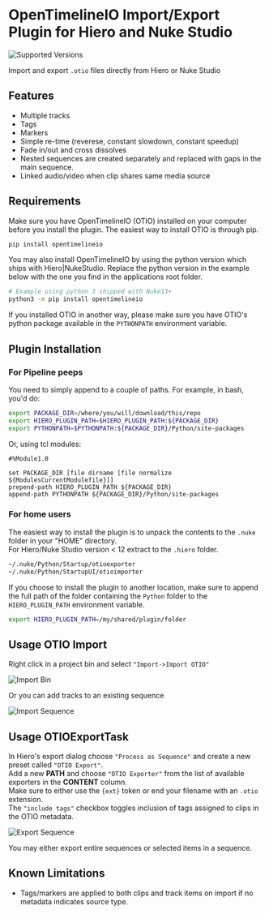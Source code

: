 # OpenTimelineIO Import/Export Plugin for Hiero and Nuke Studio
![Supported Versions](https://img.shields.io/badge/OpenTimelineIO-0.13+-green.svg)

Import and export `.otio` files directly from Hiero or Nuke Studio


## Features

* Multiple tracks
* Tags
* Markers
* Simple re-time (reverese, constant slowdown, constant speedup)
* Fade in/out and cross dissolves
* Nested sequences are created separately and replaced with gaps in the main sequence.
* Linked audio/video when clip shares same media source
   

## Requirements

Make sure you have OpenTimelineIO (OTIO) installed on your computer before you
install the plugin. The easiest way to install OTIO is through pip.
``` bash
pip install opentimelineio
```

You may also install OpenTimelineIO by using the python version which ships
with Hiero|NukeStudio. Replace the python version in the example below with the
one you find in the applications root folder.

```bash
# Example using python 3 shipped with Nuke13+
python3 -m pip install opentimelineio
```

If you installed OTIO in another way, please make sure you have OTIO's 
python package available in the `PYTHONPATH` environment variable.


## Plugin Installation

### For Pipeline peeps

You need to simply append to a couple of paths.
For example, in bash, you'd do:

```bash
export PACKAGE_DIR=/where/you/will/download/this/repo
export HIERO_PLUGIN_PATH=$HIERO_PLUGIN_PATH:${PACKAGE_DIR}
export PYTHONPATH=$PYTHONPATH:${PACKAGE_DIR}/Python/site-packages
```

Or, using tcl modules:
```
#%Module1.0

set PACKAGE_DIR [file dirname [file normalize ${ModulesCurrentModulefile}]]
prepend-path HIERO_PLUGIN_PATH ${PACKAGE_DIR}
append-path PYTHONPATH ${PACKAGE_DIR}/Python/site-packages
```

### For home users

The easiest way to install the plugin is to unpack the contents to the `.nuke` 
folder in your "HOME" directory.<br>
For Hiero/Nuke Studio version < 12 extract to the `.hiero` folder.

```bash
~/.nuke/Python/Startup/otioexporter
~/.nuke/Python/StartupUI/otioimporter
```

If you choose to install the plugin to another location, make sure to append 
the full path of the folder containing the `Python` folder to the 
`HIERO_PLUGIN_PATH` environment variable.

```bash
export HIERO_PLUGIN_PATH=/my/shared/plugin/folder
```
 

## Usage OTIO Import

Right click in a project bin and select `"Import->Import OTIO"`

![Import Bin](_static/import_bin.png "Import OTIO from project bin view")

Or you can add tracks to an existing sequence

![Import Sequence](_static/import_sequence.png "Import OTIO from a sequence")


## Usage OTIOExportTask

In Hiero's export dialog choose `"Process as Sequence"` and create a new preset 
called `"OTIO Export"`.<br>
Add a new **PATH** and choose `"OTIO Exporter"` from the list of available 
exporters in the **CONTENT** column.<br> 
Make sure to either use the `{ext}` token or end your filename with an 
`.otio` extension.<br>
The `"include tags"` checkbox toggles inclusion of tags assigned to clips in 
the OTIO metadata.<br>

![Export Sequence](_static/export_settings.png "Export OTIO file")

You may either export entire sequences or selected items in a sequence.


## Known Limitations

* Tags/markers are applied to both clips and track items on import if no 
  metadata indicates source type. 
